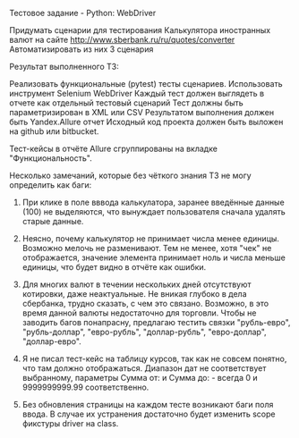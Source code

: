 Тестовое задание - Python:
WebDriver

Придумать сценарии для тестирования Калькулятора иностранных валют на сайте http://www.sberbank.ru/ru/quotes/converter
Автоматизировать из них 3 сценария 

Результат выполненного ТЗ:

Реализовать функциональные (pytest) тесты сценариев.
Использовать инструмент Selenium WebDriver
Каждый тест должен выглядеть в отчете как отдельный тестовый сценарий
Тест должны быть параметризирован в XML или CSV
Результатом выполнения должен быть Yandex.Allure отчет
Исходный код проекта должен быть выложен на github или bitbucket.



Тест-кейсы в отчёте Allure сгруппированы на вкладке "Функциональность".

Несколько замечаний, которые без чёткого знания ТЗ не могу определить как баги:

1. При клике в поле вввода калькулатора, заранее введённые данные (100) не выделяются, что вынуждает пользователя сначала удалять старые данные.

2. Неясно, почему калькулятор не принимает числа менее единицы. Возможно мелочь не разменивают. Тем не менее, хотя "чек" не отображается, значение элемента принимает ноль и числа меньше единицы, что будет видно в отчёте как ошибки.

3. Для многих валют в течении нескольких дней отсутствуют котировки, даже неактуальные. Не вникая глубоко в дела сбербанка, трудно сказать, с чем это связано. Возможно, в это время данной валюты недостаточно для торговли. Чтобы не заводить багов понапрасну, предлагаю тестить связки "рубль-евро", "рубль-доллар", "евро-рубль", "доллар-рубль", "евро-доллар", "доллар-евро".

4. Я не писал тест-кейс на таблицу курсов, так как не совсем понятно, что там должно отображаться. Диапазон дат не соответствует выбранному, параметры Сумма от: и Сумма до: - всегда 0 и 9999999999.99 соответственно. 

5. Без обновления страницы на каждом тесте возникают баги поля ввода. В случае их устранения достаточно будет изменить scope фикстуры driver на class.

